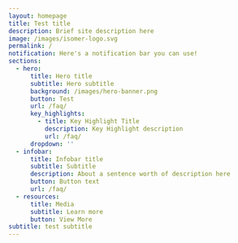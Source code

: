 ```yaml
---
layout: homepage
title: Test title
description: Brief site description here
image: /images/isomer-logo.svg
permalink: /
notification: Here's a notification bar you can use!
sections:
  - hero:
      title: Hero title
      subtitle: Hero subtitle
      background: /images/hero-banner.png
      button: Test
      url: /faq/
      key_highlights:
        - title: Key Highlight Title
          description: Key Highlight description
          url: /faq/
      dropdown: ''
  - infobar:
      title: Infobar title
      subtitle: Subtitle
      description: About a sentence worth of description here
      button: Button text
      url: /faq/
  - resources:
      title: Media
      subtitle: Learn more
      button: View More
subtitle: test subtitle
---
```

